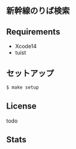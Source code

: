 ## 新幹線のりば検索

## Requirements
- Xcode14
- tuist

## セットアップ
```bash
$ make setup
```

## License
todo

## Stats
